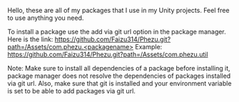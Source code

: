 Hello, these are all of my packages that I use in my Unity projects. Feel free to use anything you need.

To install a package use the add via git url option in the package manager.
Here is the link:
https://github.com/Faizu314/Phezu.git?path=/Assets/com.phezu.<packagename>
Example: https://github.com/Faizu314/Phezu.git?path=/Assets/com.phezu.util

Note: Make sure to install all dependencies of a package before installing it, package manager does not resolve the dependencies of packages installed via git url. Also, make sure that git is installed and your environment variable is set to be able to add packages via git url.
